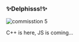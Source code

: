 ### ✨Delphisss!✨

![commisstion 5](https://images2.alphacoders.com/632/632902.jpg)
>
C++ is here, JS is coming... <br>

<!-- BLOG-POST-LIST:START -->
<!-- BLOG-POST-LIST:END -->
